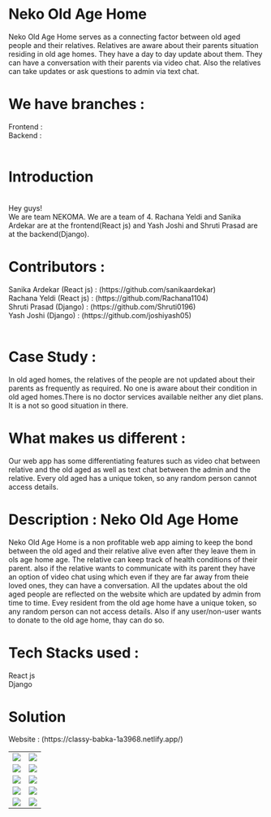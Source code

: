 # Neko Old Age Home
Neko Old Age Home serves as a connecting factor between old aged people and their relatives. Relatives are aware about their parents situation residing in old age homes. They have a day to day update about them. They can have a conversation with their parents via video chat. Also the relatives can take updates or ask questions to admin via text chat.
<h1>We have branches :</h1>
Frontend : 
<br>
Backend :
<br>
<br>
<h1>Introduction </h1>
<br>
Hey guys! <br>We are team NEKOMA. We are a team of 4. Rachana Yeldi and Sanika Ardekar are at the frontend(React js) and Yash Joshi and Shruti Prasad are at the backend(Django).<br>
<h1>Contributors : </h1>
Sanika Ardekar (React js) :  (https://github.com/sanikaardekar)<br>
Rachana Yeldi (React js) : (https://github.com/Rachana1104)<br>
Shruti Prasad (Django) : (https://github.com/Shruti0196)<br>
Yash Joshi (Django) : (https://github.com/joshiyash05)<br><br>
<h1>Case Study :</h1>
In old aged homes, the relatives of the people are not updated about their parents as frequently as required. No one is aware about their condition in old aged homes.There is no doctor services available neither any diet plans. It is a not so good situation in there.
<h1>What makes us different : </h1>
Our web app has some differentiating features such as video chat between relative and the old aged as well as text chat between the admin and the relative. Every old aged has a unique token, so any random person cannot access details.
<h1>Description : Neko Old Age Home </h1>
Neko Old Age Home is a non profitable web app aiming to keep the bond between the old aged and their relative alive even after they leave them in ols age home age.
The relative can keep track of health conditions of their parent. also if the relative wants to communicate with its parent they have an option of video chat using which even if they are far away from theie loved ones, they can have a conversation. All the updates about the old aged people are reflected on the website which are updated by admin from time to time. Evey resident from the old age home have a unique token, so any random person can not access details. Also if any user/non-user wants to donate to the old age home, thay can do so. 
<h1>Tech Stacks used : </h1>
React js<br>
Django
<h1>Solution </h1>
Website : (https://classy-babka-1a3968.netlify.app/)<br><table><tr>
<td><img src="https://user-images.githubusercontent.com/80119277/160216783-b8736fbc-76b3-4d3f-8392-2c5030b30933.jpeg"></td>
<td><img src="https://user-images.githubusercontent.com/80119277/160217099-e06dcb45-6856-467b-b665-5c94f6da565d.jpeg"></td></tr>
<tr><td><img src="https://user-images.githubusercontent.com/80119277/160217173-f9add4e1-8ea4-4519-8e7e-a382ff74e6ed.jpeg"></td>
<td><img src="https://user-images.githubusercontent.com/80119277/160217201-bef69bf4-411d-4de5-a05a-882b43f1878d.jpeg"></td></tr>
<td><img src="https://user-images.githubusercontent.com/80119277/160217279-4afe2388-2037-43c8-bea0-68dd82453142.jpeg"></td>
<td><img src="https://user-images.githubusercontent.com/80119277/160217282-3ad42fbf-af90-440a-abe2-4da79b346f88.jpeg"></td></tr>
<td><img src="https://user-images.githubusercontent.com/80119277/160217286-a91cbb6f-9b7a-493c-9e5d-7b6cb5380184.jpeg"></td>
<td><img src="https://user-images.githubusercontent.com/80119277/160217450-7848ba61-661a-4b45-a7f2-6a0201151a4f.jpeg"></td></tr>
<td><img src="https://user-images.githubusercontent.com/80119277/160217295-d73fe716-6a80-4147-906f-dc657631b518.jpeg"></td>
<td><img src="https://user-images.githubusercontent.com/80119277/160217299-d6649d45-f5b3-4f13-a6db-0fa8761dd6e0.jpeg"></td>
</tr>
</table>
